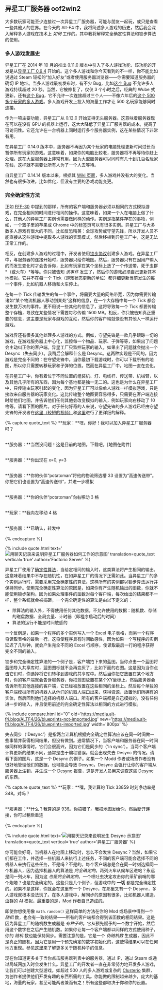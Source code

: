 ## 异星工厂服务器 <author>oof2win2</author>

大多数玩家可能至少连接过一次异星工厂服务器，可能与朋友一起玩，或只是查看一些其他人的世界。在今天的 Alt-F4 中，我将简述多人游戏的历史，然后我会深入解释多人游戏在技术上 *如何* 工作的。其中我将解释完全确定性算法和锁步算法的使用。

### 多人游戏发展史

异星工厂在 2014 年 10 月的推出 0.11.0 版本中引入了多人游戏功能，该功能的开发是从[异星工厂 0.9.4](https://www.factorio.com/blog/post/fff-26) 开始的。这个多人游戏和你今天看到的不一样，你不能比如说通过 Steam 轻松的“加入好友”或者使用服务器浏览器——你需要知道服务器的确切 IP 地址。当多人游戏最初发布时，有不少 Bug，比如[这个 Bug](https://forums.factorio.com/viewtopic.php?t=6285) 不允许多人游戏持续超过 20 秒。当然，它被修复了，仅仅 3 个小时之后，经典的 Wube 式更新。还有[这个 Bug](https://forums.factorio.com/viewtopic.php?t=6414)，它不允许一次连接超过三个人——不像六年后的[这个 500 多个玩家的多人游戏](https://www.factorio.com/blog/post/fff-332)。多人游戏开发上投入的海量工作才让 500 名玩家能够同时连接。

作为一项主要功能，异星工厂从 0.12.0 开始支持无头服务器。这意味着服务器现在可以在没有 GPU 的机器上运行，这大大降低了异星工厂服务器的成本，提高了可访问性。它还允许在一台机器上同时运行多个服务器实例，这在某些情况下非常有用。

在异星工厂 0.14.0 版本中，服务器不再因为某个玩家的电脑处理更新时间过长而暂停所有玩家的游戏。这意味着，如果你的电脑比较老，服务器将不再等待你赶上处理。这在大型服务器上非常有用，因为大型服务器可以同时有几十到几百名玩家在线，这样就不需要让所有人为了一个人去等待。

自异星工厂 0.14.14 版本以来，根据其 [Wiki 页面](https://wiki.factorio.com/multiplayer#History)，多人游戏并没有大的变化。当然也有很多改进，比如优化，但没有主要的游戏功能变更。

### 完全确定性方法

正如 [FFF-30](https://www.factorio.com/blog/post/fff-30) 中提到的那样，所有的客户端和服务器必须以相同的方式模拟游戏，在完全相同的时间进行相同的操作。这意味着，如果一个人在电脑上做了什么，其他人的异星工厂实例也需要做同样的动作。实例是指某件存在的事物，例如，一个篮子里的苹果或 Chrome 中的标签页可以有很多实例。异星工厂与大多数多人游戏有很大的不同，比如反恐精英：全球攻势或守望先锋，所以开发人员不能直接从这些游戏中提取多人游戏的实现模式，然后移植到异星工厂中，这是无法正常工作的。

相反，在创建多人游戏的过程中，开发者使用[锁步协议](https://en.wikipedia.org/wiki/Lockstep_protocol)创建多人游戏。在异星工厂中，与服务器的连接开始时，服务器只给你地图。然后，服务器只有在因用户输入的而发生变化时才会告诉你，比如有玩家在某个坐标上放了一个传送带，死于虫群*（或火车）*等等。你只被告知 *该事件* 发生了，然后你的游戏必须自己更新其本地模拟。它并不在每一个 Tick（游戏状态更新的单位）都详细更新当前发生的每一个事件，比如机器人移动和火车停止。

在每一个 Tick 传输发生的每一个事件，将需要大量的网络带宽，因为你需要传输诸如“某个物流机器人移动到某处”这样的信息，在一个大存档中每一个 Tick 都会发生数万次的事件。更不用说一些其他的信息了，这将导致每一个 Tick 都要传输整个存档，导致在某些情况下需要每秒传输 1500 MB。相反，你只被告知真正重要的信息，这主要是玩家与游戏的互动，然后你的客户端就像没有其他人一样运行游戏。

游戏界还有很多其他处理多人游戏的方式。例如，守望先锋是一款几乎跟踪一切的游戏，在游戏服务器上中心化，监控每一个物品、玩家、子弹等等，如果出了问题会主动纠正你的客户端。异星工厂只监控玩家的输入，如果出了问题就会抛出一个 Desync（失去同步）。我稍后会解释什么是 Desync。这两种实现是不同的，因为游戏是完全不同的：在守望先锋中，当你最初下载游戏时，你可以下载所有的地图，所以你只需要转移玩家和子弹的位置。然而在异星工厂中，地图一直在变化。

在异星工厂中，你有着位于不同位置的组装机、灯、电线杆、传送带、机械臂，以及其他几乎所有的东西，因为每个基地都是独一无二的。这也是为什么在异星工厂中，只传输由玩家引起的变化，因为异星工厂可以像单人游戏一样模拟游戏，只是接收来自服务器的玩家变化。这比传输整个地图要容易得多，只需要在客户端连接时给他们地图，并告诉他们任何其他会改变模拟的输入，例如玩家向右移动了 10 格等。请看下面的图片。对于任何好奇的人来说，守望先锋的多人游戏已经由守望先锋的开发者在[这里（较短的视频）](https://www.youtube.com/watch?v=vTH2ZPgYujQ)和[这里](https://www.youtube.com/watch?v=W3aieHjyNvw)进行了更详细的解释。

{% capture quote_text %}
**玩家：**嘿，你好！我可以加入异星工厂服务器吗？<br><br>

**服务器：**当然没问题！这是目前的地图，下载吧。[地图在附件]<br><br>

**服务器：**你出现在 x=0, y=3 <br><br>

**服务器：**你的伙伴“potatoman”将他的物流筛选槽 33 设置为“高速传送带”。你把它们也设置为“高速传送带”，并进一步模拟<br><br>

**服务器：**你的伙伴“potatoman”向右移动 3 格<br><br>

**玩家：**我向左移动 4 格<br><br>

**服务器：**已确认，转发中<br><br>
{% endcapture %}

{% include quote.html text='<img src="https://media.alt-f4.blog/ALTF4/26/factorioserverjoin.jpg" alt='用聊天记录来说明异星工厂服务器如何工作的示意图'>' translation=quote_text vertical='true' author='Factorio Server' %}

异星工厂使用了[确定性算法](https://zh.wikipedia.org/wiki/%E7%A1%AE%E5%AE%9A%E6%80%A7%E7%AE%97%E6%B3%95)，当给定相同的输入时，这类算法将产生相同的输出。这意味着结果中不存在随机性，在如异星工厂的情况下正需如此。当异星工厂的多个实例运行时，需要采用完全确定性的算法，这样所有的实例都以锁步算法运行并保持同步。使用完全确定性算法的原因是，如果你有产生随机输出的函数，你就不能使用锁步架构，因为如果处理事件的函数对每个客户端，每次给出的结果都不一样，整个系统就会被搞砸。一个完全确定性的算法是由以下定义的：

* 除算法的输入外，不得使用任何其他数据。不允许使用的数据：随机数、存储的磁盘数据、全局变量、计时器（即程序启动后的时间）
* 算法的运行不能是时间敏感的

一个反例是，如果一个程序的多个实例写入一个 Excel 电子表格，而另一个程序将读取表格的最后一行。这将使程序具有时间敏感性，因为如果一个写程序的实例延迟了几秒钟，就会产生完全不同的 Excel 行顺序，使读取最后一行的程序获得完全不同的输入。

锁步和完全确定性算法的一个例子是，客户端拍下来的蓝图。当你点击一个蓝图将蓝图导入共享库时，蓝图图标就不会再变灰了，比如下面的右图。这是因为当你点击它们时，你选择将它们转移到游戏的共享库中。然后当你把它放置在某个地方时，你的客户端就会告诉服务器，你把蓝图放置在某个XY坐标上。然后服务器会告诉所有其他连接的客户端，它已经被放置在这些相同的坐标上。然后每个单独的客户端模拟所有的机器人从他们的机器人端口出来，获得资源，放置他们所拥有的实体，然后回到他们选择的机器人端口。所有的客户端都是自己模拟的，没有任何进一步的输入，并且使用前述的完全确定性算法以相同的方式进行模拟。

{% include compare.html id="0" old='https://media.alt-f4.blog/ALTF4/26/blueprints-not-imported.jpg' new='https://media.alt-f4.blog/ALTF4/26/blueprints-imported.jpg' width='800px' %}

失去同步（'Desync'）是指两台计算机根据完全确定性算法应该在同一时间做一些事情并获得相同结果，但没有做到。通常情况下，当客户端和服务器在同一时间做同样的事情时，它们会很高兴，因为它们是同步的（'In sync'）。当两个客户端计算更新的结果不同，通常是由于编程错误，就会出现失去 Desync 的情况。请看下面的图片，这是一个 Desync 的例子。如果一个 Modd 作者或场景作者没有很好地管理他们的数据，也可能会导致 Desync。Desync 会强行让你的客户端从服务器上注销，并生成一个 Desync 报告，这是开发人员用来调查这些 Desync 的东西。

{% capture quote_text %}
**玩家：**嘿，我计算的 Tick 33859 时刻净功率是 348。对吗？<br><br>

**服务器：**什么？我算的是 936。你搞错了。我把地图发给你，然后断开连接，你可以稍后重连<br><br>
{% endcapture %}

{% include quote.html text='<img src="https://media.alt-f4.blog/ALTF4/26/desync-chat.jpg" alt='用聊天记录来说明发生 Desync 示意图'>' translation=quote_text vertical='true' author='异星工厂服务器' %}

你可能会好奇，当机器人在地图上移动时，怎么不会发生 Desync？当然，如果它们都在工作，并选择一些机器人来执行上述任务，不同的客户端可能会选择不同的机器人来执行这些任务，不是吗？不是的。每个客户端总是会在同一时刻选择同一个机器人，因为选择机器人的算法是 *完全确定的*。两列火车从候车区进站？永远是同一列火车，因为这 *也是完全确定的*。一个喷吐虫决定攻击你的采矿前哨的哪个炮塔？也是完全确定的。这些只是几个例子，但游戏中的 **一切** 都是完全确定性的。如果不是这样，你就会在这里有一个 Desync，在那里又有一个 Desync，多人游戏就根本没法玩了。在多人游戏中，解同步的原因有很多，比如机器人建造、虫群的 AI 模拟，最重要的是，Mod 作者自己造成的。

即使你想使用像 `math.random()` 这样简单的方法在你的 Mod 或场景中得到一个 *随机* 数，也会有一致的结果——所有的客户端都会得到该函数的相同结果。这是因为异星工厂的随机数生成器是 *有种子的*。它从预先赋予的一个数字开始，然后用这个数字在之后产生随机数。如果你让每一个客户端都以同样的方式使用种子，你的 *随机* 数也能保持同步。需要注意的是，它是一个 *伪随机数* 生成器，因此不是真正的随机，因为它是用一个预先确定的数字初始化的，这使得结果可以在任何地方重现。参见[这里](https://en.wikipedia.org/wiki/Random_seed)来了解更多关于随机种子的信息。

现在你知道更多关于当你点击服务器列表中的服务器，通过 IP，通过 Steam 或通过局域网加入时会发生什么。异星工厂的开发者一直在非常努力地开发多人游戏，让我们可以创建大型游戏，如超过 500 人的多人游戏或复杂的 [Clusterio](https://alt-f4.blog/zh/ALTF4-18/#clusterio-20-%E4%B9%8B%E8%B7%AF-hornwitser) 集群，为创作者提供他们开发有趣的东西所需的工具。你能做的限制越来越少，庞大的基地，海量的玩家，甚至可能两者兼而有之！所有这些都取决于你和你的设置。
